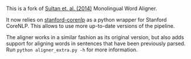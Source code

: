 This is a fork of [Sultan et. al. (2014)](https://github.com/ma-sultan/monolingual-word-aligner) Monolingual Word Aligner.

It now relies on [stanford-corenlp](https://github.com/Lynten/stanford-corenlp) as a python wrapper for Stanford CoreNLP. This allows to use more up-to-date versions of the pipeline.

The aligner works in a similar fashion as its original version, but also adds support for aligning words in sentences that have been previously parsed. Run `python aligner_extra.py -h` for more information.
